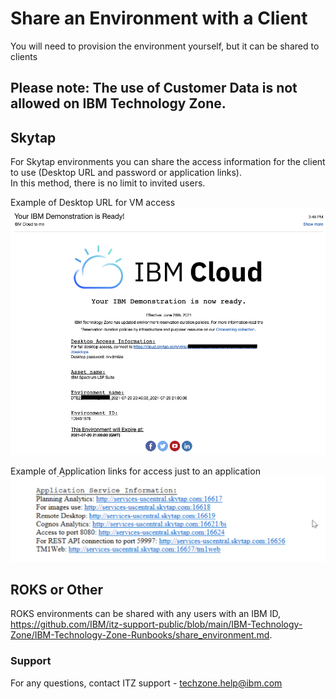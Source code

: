 # Share an Environment with a Client

You will need to provision the environment yourself, but it can be shared to clients

## Please note: The use of Customer Data is not allowed on IBM Technology Zone.

## Skytap
For Skytap environments you can share the access information for the client to use (Desktop URL and password or application links).  
In this method, there is no limit to invited users.

Example of Desktop URL for VM access  
![email](/Skytap/Skytap-Runbooks/Images/email.png)  

Example of Application links for access just to an application  
![published-service](Images/Defined-port-email.png)  

## ROKS or Other
ROKS environments can be shared with any users with an IBM ID, https://github.com/IBM/itz-support-public/blob/main/IBM-Technology-Zone/IBM-Technology-Zone-Runbooks/share_environment.md.  


### Support  

For any questions, contact ITZ support - techzone.help@ibm.com  
